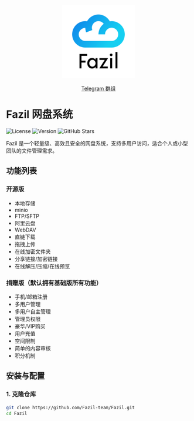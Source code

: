 <p align="center">
  <img src="/logo.png" alt="Fazil Logo" width="200"/>
</p>

<p align="center">
  <a href="https://t.me/cloudharry" target="_blank">Telegram 群组</a>
</p>

# Fazil 网盘系统

![License](https://img.shields.io/badge/license-AGPL--3.0-brightgreen)
![Version](https://img.shields.io/badge/version-1.0.0-blue)
![GitHub Stars](https://img.shields.io/github/stars/Fazil-team/Fazil)

Fazil 是一个轻量级、高效且安全的网盘系统，支持多用户访问，适合个人或小型团队的文件管理需求。

## 功能列表

### 开源版
- 本地存储
- minio
- FTP/SFTP
- 阿里云盘
- WebDAV
- 直链下载
- 拖拽上传
- 在线加密文件夹
- 分享链接/加密链接
- 在线解压/压缩/在线预览

### 捐赠版（默认拥有基础版所有功能）
- 手机/邮箱注册
- 多用户管理
- 多用户自主管理
- 管理员权限
- 豪华/VIP购买
- 用户充值
- 空间限制
- 简单的内容审核
- 积分机制

## 安装与配置

### 1. 克隆仓库

```bash
git clone https://github.com/Fazil-team/Fazil.git
cd Fazil
